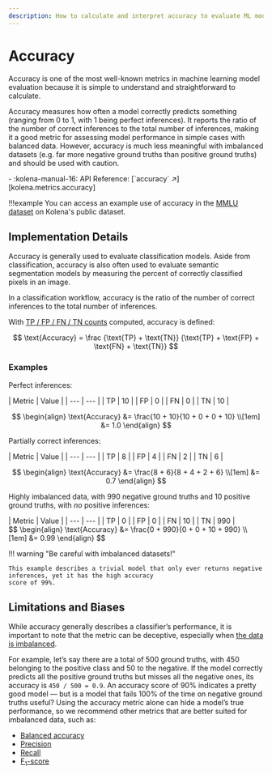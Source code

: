 ```yaml
---
description: How to calculate and interpret accuracy to evaluate ML model performance
---
```


# Accuracy

Accuracy is one of the most well-known metrics in machine learning model evaluation because it is simple to understand
and straightforward to calculate.

Accuracy measures how often a model correctly predicts something (ranging from 0 to 1, with 1 being perfect
inferences). It reports the ratio of the number of correct inferences to the total number of inferences,
making it a good metric for assessing model performance in simple cases with balanced data. However, accuracy is much
less meaningful with imbalanced datasets (e.g. far more negative ground truths than positive ground truths)
and should be used with caution.

<div class="grid cards" markdown>
- :kolena-manual-16: API Reference: [`accuracy` ↗][kolena.metrics.accuracy]
</div>

!!!example
    You can access an example use of accuracy in the [MMLU dataset](https://app.kolena.io/try/dataset/standards?datasetId=32&models=N4IglgJiBcDsDMAaEBjA9gOwGZgOYFcAnAQwBcxMZRIYBGAFgF9Gg&models=N4IglgJiBcBsCcAaEBjA9gOwGZgOYFcAnAQwBcxMZRIYBGAFgF9Gg&models=N4IglgJiBcDsBMAaEBjA9gOwGZgOYFcAnAQwBcxMZRIYBGAFgF9Gg&metricGroupVisibilities=N4IgbglgzhBGA2BTEAuALgJwK6IDQgFtFMIBjKVAbVEhgWXW0QF9cbo4lVMdX26ujXgF1mQA)
    on Kolena's public dataset.

## Implementation Details

Accuracy is generally used to evaluate classification models. Aside from classification, accuracy is also often
used to evaluate semantic segmentation models by measuring the percent of correctly classified pixels in an image.

In a classification workflow, accuracy is the ratio of the number of correct inferences to the total number of inferences.

With [TP / FP / FN / TN counts](./tp-fp-fn-tn.md) computed, accuracy is defined:

$$
\text{Accuracy} =  \frac {\text{TP} + \text{TN}} {\text{TP} + \text{FP} + \text{FN} + \text{TN}}
$$

### Examples

Perfect inferences:

<div class="grid" markdown>
| Metric | Value |
| --- | --- |
| TP | 10 |
| FP | 0 |
| FN | 0 |
| TN | 10 |

$$
\begin{align}
\text{Accuracy} &= \frac{10 + 10}{10 + 0 + 0 + 10} \\[1em]
&= 1.0
\end{align}
$$
</div>

Partially correct inferences:

<div class="grid" markdown>
| Metric | Value |
| --- | --- |
| TP | 8 |
| FP | 4 |
| FN | 2 |
| TN | 6 |

$$
\begin{align}
\text{Accuracy} &= \frac{8 + 6}{8 + 4 + 2 + 6} \\[1em]
&= 0.7
\end{align}
$$
</div>

Highly imbalanced data, with 990 negative ground truths and 10 positive ground truths, with _no_ positive inferences:

<div class="grid" markdown>
| Metric | Value |
| --- | --- |
| TP | 0 |
| FP | 0 |
| FN | 10 |
| TN | 990 |

<div markdown>
$$
\begin{align}
\text{Accuracy} &= \frac{0 + 990}{0 + 0 + 10 + 990} \\[1em]
&= 0.99
\end{align}
$$

!!! warning "Be careful with imbalanced datasets!"

    This example describes a trivial model that only ever returns negative inferences, yet it has the high accuracy
    score of 99%.
</div>
</div>

## Limitations and Biases

While accuracy generally describes a classifier’s performance, it is important to note that the metric can be deceptive,
especially when [the data is imbalanced](https://stephenallwright.com/imbalanced-data/).

For example, let’s say there
are a total of 500 ground truths, with 450 belonging to the positive class and 50 to the negative.
If the model correctly predicts all the positive ground truths but misses all the negative ones,
its accuracy is `450 / 500 = 0.9`. An accuracy score of 90% indicates a pretty good model —
but is a model that fails 100% of the time on negative ground truths useful?
Using the accuracy metric alone can hide a model’s true performance,
so we recommend other metrics that are better suited for
imbalanced data, such as:

- [Balanced accuracy](https://stephenallwright.com/balanced-accuracy/)
- [Precision](./precision.md)
- [Recall](./recall.md)
- [F<sub>1</sub>-score](./f1-score.md)

